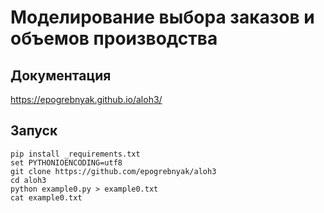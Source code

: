# Моделирование выбора заказов и объемов производства

## Документация

https://epogrebnyak.github.io/aloh3/


  
## Запуск  

```
pip install _requirements.txt  
set PYTHONIOENCODING=utf8  
git clone https://github.com/epogrebnyak/aloh3
cd aloh3
python example0.py > example0.txt
cat example0.txt
```  
